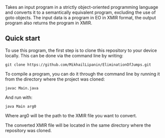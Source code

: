 
Takes an input program in a strictly object-oriented programming language and converts it to a semantically equivalent program, excluding the use of goto objects.
The input data is a program in EO in XMIR format, the output program also returns the program in XMIR.

## Quick start
To use this program, the first step is to clone this repository to your device locally. This can be done via the command line by writing:
```
git clone https://github.com/MikhailLipanin/EliminationOfJumps.git
```
To compile a program, you can do it through the command line by running it from the directory where the project was cloned:
```
javac Main.java
```
And run with:
```
java Main arg0
```
Where arg0 will be the path to the XMIR file you want to convert.

The converted XMIR file will be located in the same directory where the repository was cloned.
